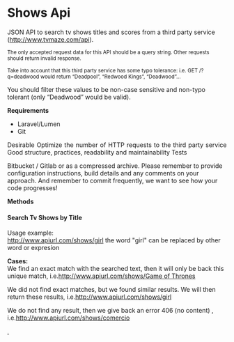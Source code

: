 <!DOCTYPE html>
<head>
<meta http-equiv="Content-Type" content="text/html; charset=utf-8" />
<link rel="stylesheet" href='./css/bootstrap.min.css'>
<title>API - Shows</title>
</head>
<body>
<div class="container">
	<h1>Shows Api</h1>
	<p>JSON API to search tv shows titles and scores from a third
party service (<a target="_blank" href="http://www.tvmaze.com/api">http://www.tvmaze.com/api</a>). </p>
<small>
The only accepted request data for this API 
should be a query string. Other requests should return invalid response. 

Take into account that this third party service has some typo tolerance:
i.e. GET /?q=deadwood would return “Deadpool”, “Redwood Kings”, “Deadwood”... </small>
</p>
<p>
You should filter these values to be non-case sensitive and non-typo tolerant (only “Deadwood” would be valid).
</p>
<p>
 
<b>Requirements </b>
<ul>
<li> Laravel/Lumen</li>
<li> Git </li>
 </ul>
<p align="justify">
Desirable Optimize the number of HTTP requests to the third party service
  Good structure, practices, readability and maintainability
  Tests 
  
  Bitbucket / Gitlab or as a compressed archive. Please remember to provide configuration
  instructions, build details and any comments on your approach. 
  And remember to commit frequently, we want to see how your code progresses!
  </p>
</p>
<p><b>Methods</b></p>
<div class="panel panel-default">
    <h4>Search Tv Shows by Title</h4>
      <p>Usage example: <br>
        <a href="./shows/girl">http://www.apiurl.com/shows/girl</a> the word "girl" can be replaced by other word or expresion</p>
      <p><b>Cases:</b>
      <br>We find an exact match with the searched text, then it will only be back this unique match, i.e.<a target="_blank" href="./shows/Game of Thrones">http://www.apiurl.com/shows/Game of Thrones</a> </p>
      <p>We did not find exact matches, but we found similar results. We will then return these results, i.e.<a target="_blank" href="./shows/girl">http://www.apiurl.com/shows/girl</a></p>
      <p>We do not find any result, then we give back an error 406 (no content) , i.e.<a target="_blank" href="./shows/comercio">http://www.apiurl.com/shows/comercio</p>
      <p>&nbsp;</p>
    </div>
</div>
</body>
</html>
